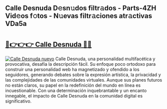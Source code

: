 ## Calle Desnuda D𝚎sn𝚞dos filtr𝚊dos - Parts-4ZH Vid𝚎os f𝚘tos - N𝚞evas filtr𝚊ciones atr𝚊ctivas VDa5a

# <h2><a href="http://mb6eap.tromn.icu/?c=Calle+Desnuda">🔗👉👉👉 Calle Desnuda 🔗🔗</a></h2>

[![Calle Desnuda nuevo](https://i.imgur.com/pEAQMta.gif)](http://mb6eap.tromn.icu/?c=Calle+Desnuda)
Calle Desnuda, una personalidad multifacética y provocativa, desafía la descripción fácil. Su enfoque poco ortodoxo para construir una personalidad web ha magnetizado y ofendido a los seguidores, generando debates sobre la expresión artística, la privacidad y las complejidades de las comunidades virtuales. Aunque sus planes futuros no están claros, su papel en la redefinición del mundo en línea es incuestionable. Con una determinación inquebrantable y un encanto innegable, el impacto de Calle Desnuda en la comunidad digital es significativo.
